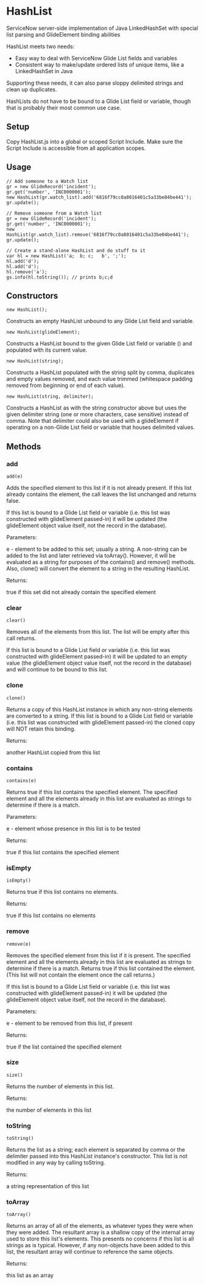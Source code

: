 # HashList
ServiceNow server-side implementation of Java LinkedHashSet with special list parsing and GlideElement binding abilities

HashList meets two needs:
* Easy way to deal with ServiceNow Glide List fields and variables
* Consistent way to make/update ordered lists of unique items, like a LinkedHashSet in Java

Supporting these needs, it can also parse sloppy delimited strings and clean up duplicates.

HashLists do not have to be bound to a Glide List field or variable, though that is probably their most common use case.

## Setup
Copy HashList.js into a global or scoped Script Include. Make sure the Script Include is accessible from all application scopes.

## Usage
   
    // Add someone to a Watch list
    gr = new GlideRecord('incident');
    gr.get('number', 'INC0000001');
    new HashList(gr.watch_list).add('6816f79cc0a8016401c5a33be04be441'); 
    gr.update();

    // Remove someone from a Watch list
    gr = new GlideRecord('incident');
    gr.get('number', 'INC0000001');
    new HashList(gr.watch_list).remove('6816f79cc0a8016401c5a33be04be441');
    gr.update();
    
    // Create a stand-alone HashList and do stuff to it
    var hl = new HashList('a;  b; c;   b', ';');
    hl.add('d');
    hl.add('d');
    hl.remove('a');
    gs.info(hl.toString()); // prints b;c;d

## Constructors

    new HashList();
    
Constructs an empty HashList unbound to any Glide List field and variable.

    new HashList(glideElement);
    
Constructs a HashList bound to the given Glide List field or variable () and populated with its current value.

    new HashList(string);

Constructs a HashList populated with the string split by comma, duplicates and empty values removed, and each value trimmed (whitespace padding removed from beginning or end of each value).

    new HashList(string, delimiter);
    
Constructs a HashList as with the string constructor above but uses the given delimiter string (one or more characters, case sensitive) instead of comma. Note that delimiter could also be used with a glideElement if operating on a non-Glide List field or variable that houses delimited values.

## Methods

### add
    add(e)
    
Adds the specified element to this list if it is not already present. If this list already contains the element, the call leaves the list unchanged and returns false.

If this list is bound to a Glide List field or variable (i.e. this list was constructed with glideElement passed-in) it will be updated (the glideElement object value itself, not the record in the database).

Parameters:

e - element to be added to this set; usually a string. A non-string can be added to the list and later retrieved via toArray(). However, it will be evaluated as a string for purposes of the contains() and remove() methods. Also, clone() will convert the element to a string in the resulting HashList.

Returns:

true if this set did not already contain the specified element

### clear
    clear()
    
Removes all of the elements from this list. The list will be empty after this call returns.

If this list is bound to a Glide List field or variable (i.e. this list was constructed with glideElement passed-in) it will be updated to an empty value (the glideElement object value itself, not the record in the database) and will continue to be bound to this list.

### clone
    clone()
    
Returns a copy of this HashList instance in which any non-string elements are converted to a string. If this list is bound to a Glide List field or variable (i.e. this list was constructed with glideElement passed-in) the cloned copy will NOT retain this binding.

Returns:

another HashList copied from this list

### contains
    contains(e)
    
Returns true if this list contains the specified element. The specified element and all the elements already in this list are evaluated as strings to determine if there is a match.

Parameters:

e - element whose presence in this list is to be tested

Returns:

true if this list contains the specified element

### isEmpty
    isEmpty()

Returns true if this list contains no elements.

Returns:

true if this list contains no elements

### remove
    remove(e)
    
Removes the specified element from this list if it is present. The specified element and all the elements already in this list are evaluated as strings to determine if there is a match. Returns true if this list contained the element. (This list will not contain the element once the call returns.)

If this list is bound to a Glide List field or variable (i.e. this list was constructed with glideElement passed-in) it will be updated (the glideElement object value itself, not the record in the database).

Parameters:

e - element to be removed from this list, if present

Returns:

true if the list contained the specified element

### size
    size()

Returns the number of elements in this list.

Returns:

the number of elements in this list

### toString
    toString()
    
Returns the list as a string; each element is separated by comma or the delimiter passed into this HashList instance's constructor. This list is not modified in any way by calling toString.

Returns:

a string representation of this list

### toArray
    toArray()
    
Returns an array of all of the elements, as whatever types they were when they were added. The resultant array is a shallow copy of the internal array used to store this list's elements. This presents no concerns if this list is all strings as is typical. However, if any non-objects have been added to this list, the resultant array will continue to reference the same objects.

Returns:

this list as an array

